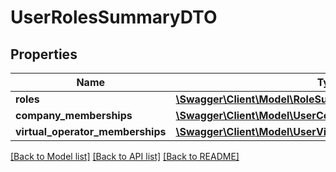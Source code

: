 # UserRolesSummaryDTO

## Properties
Name | Type | Description | Notes
------------ | ------------- | ------------- | -------------
**roles** | [**\Swagger\Client\Model\RoleSummaryDTO[]**](RoleSummaryDTO.md) |  | [optional] 
**company_memberships** | [**\Swagger\Client\Model\UserCompanyMembershipDTO[]**](UserCompanyMembershipDTO.md) |  | [optional] 
**virtual_operator_memberships** | [**\Swagger\Client\Model\UserVirtualOperatorMembershipDTO[]**](UserVirtualOperatorMembershipDTO.md) |  | [optional] 

[[Back to Model list]](../README.md#documentation-for-models) [[Back to API list]](../README.md#documentation-for-api-endpoints) [[Back to README]](../README.md)


